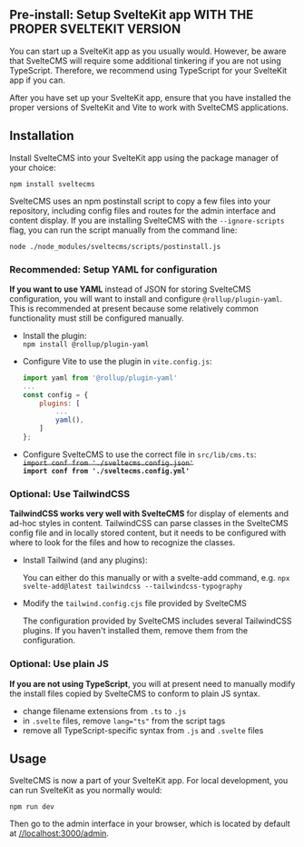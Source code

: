 ## Pre-install: Setup SvelteKit app WITH THE PROPER SVELTEKIT VERSION

You can start up a SvelteKit app as you usually would. However, be aware that
SvelteCMS will require some additional tinkering if you are not using TypeScript.
Therefore, we recommend using TypeScript for your SvelteKit app if you can.

After you have set up your SvelteKit app, ensure that you have installed the
proper versions of SvelteKit and Vite to work with SvelteCMS applications.

## Installation

Install SvelteCMS into your SvelteKit app using the package manager of your choice:

`npm install sveltecms`

SvelteCMS uses an npm postinstall script to copy a few files into your repository,
including config files and routes for the admin interface and content display.
If you are installing SvelteCMS with the `--ignore-scripts` flag, you can run
the script manually from the command line:

`node ./node_modules/sveltecms/scripts/postinstall.js`


### Recommended: Setup YAML for configuration

**If you want to use YAML** instead of JSON for storing SvelteCMS configuration,
you will want to install and configure `@rollup/plugin-yaml`.
This is recommended at present because some relatively common functionality must
still be configured manually.

* Install the plugin: \
    `npm install @rollup/plugin-yaml`

* Configure Vite to use the plugin in `vite.config.js`:

    ``` js
    import yaml from '@rollup/plugin-yaml'
    ...
    const config = {
        plugins: [
            ...
            yaml(),
        ]
    };
    ```

* Configure SvelteCMS to use the correct file in `src/lib/cms.ts`: \
    ~~`import conf from './sveltecms.config.json'`~~ \
    **`import conf from './sveltecms.config.yml'`**


### Optional: Use TailwindCSS

**TailwindCSS works very well with SvelteCMS** for display of elements and ad-hoc
styles in content. TailwindCSS can parse classes in the SvelteCMS config file and in
locally stored content, but it needs to be configured with where to look for the files
and how to recognize the classes.

* Install Tailwind (and any plugins):

    You can either do this manually or with a svelte-add command, e.g.
    `npx svelte-add@latest tailwindcss --tailwindcss-typography`

* Modify the `tailwind.config.cjs` file provided by SvelteCMS

    The configuration provided by SvelteCMS includes several TailwindCSS plugins.
    If you haven't installed them, remove them from the configuration.

### Optional: Use plain JS

**If you are not using TypeScript**, you will at present need to manually modify
the install files copied by SvelteCMS to conform to plain JS syntax.

* change filename extensions from `.ts` to `.js`
* in `.svelte` files, remove `lang="ts"` from the script tags
* remove all TypeScript-specific syntax from `.js` and `.svelte` files


## Usage

SvelteCMS is now a part of your SvelteKit app. For local development, you can
run SvelteKit as you normally would:

`npm run dev`

Then go to the admin interface in your browser, which is located by default at
[//localhost:3000/admin](//localhost:3000/admin).
